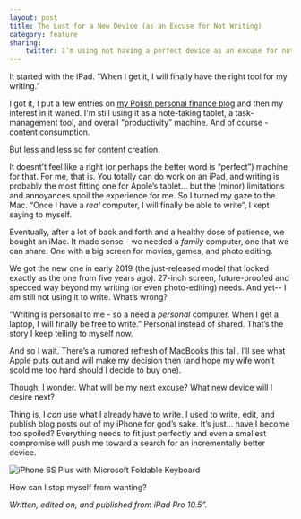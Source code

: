 ```yaml
---
layout: post
title: The Lust for a New Device (as an Excuse for Not Writing)
category: feature
sharing:
    twitter: I’m using not having a perfect device as an excuse for not being creative. Sounds familiar?
---
```


It started with the iPad. “When I get it, I will finally have the right tool for my writing.”

I got it, I put a few entries on [my Polish personal finance blog](https://metafinanse.pl) and then my interest in it waned. I'm still using it as a note-taking tablet, a task-management tool, and overall “productivity” machine. And of course - content consumption.

But less and less so for content creation.

It doesnt’t feel like a right (or perhaps the better word is “perfect”) machine for that. For me, that is. You totally can do work on an iPad, and writing is probably the most fitting one for Apple’s tablet... but the (minor) limitations and annoyances spoil the experience for me. So I turned my gaze to the Mac. “Once I have a *real* computer, I will finally be able to write”, I kept saying to myself.

Eventually, after a lot of back and forth and a healthy dose of patience, we bought an iMac. It made sense - we needed a *family* computer, one that we can share. One with a big screen for movies, games, and photo editing.

We got the new one in early 2019 (the just-released model that looked exactly as the one from five years ago). 27-inch screen, future-proofed and specced way beyond my writing (or even photo-editing) needs. And yet-- I am still not using it to write. What’s wrong?

“Writing is personal to me - so a need a *personal* computer. When I get a laptop, I will finally be free to write.” Personal instead of shared. That’s the story I keep telling to myself now.

And so I wait. There’s a rumored refresh of MacBooks this fall. I’ll see what Apple puts out and will make my decision then (and hope my wife won’t scold me too hard should I decide to buy one).

Though, I wonder. What will be my next excuse? What new device will I desire next?

Thing is, I *can* use what I already have to write. I used to write, edit, and publish blog posts out of my iPhone for god’s sake. It’s just... have I become too spoiled? Everything needs to fit just perfectly and even a smallest compromise will push me toward a search for an incrementally better device.

![iPhone 6S Plus with Microsoft Foldable Keyboard](https://quickcoffee.net/images/posts/7870bd45459d3640da5dc606585be65c.jpeg)

How can I stop myself from wanting?

*Written, edited on, and published from iPad Pro 10.5”.*